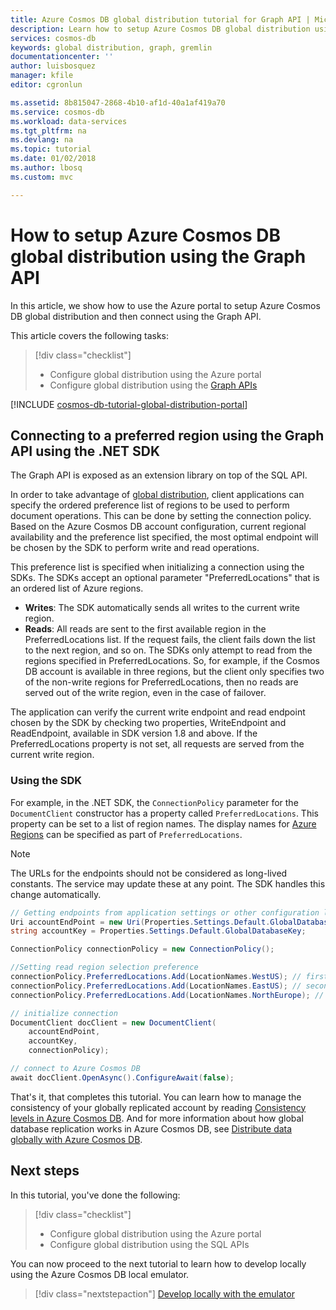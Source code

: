```yaml
---
title: Azure Cosmos DB global distribution tutorial for Graph API | Microsoft Docs
description: Learn how to setup Azure Cosmos DB global distribution using the Graph API.
services: cosmos-db
keywords: global distribution, graph, gremlin
documentationcenter: ''
author: luisbosquez
manager: kfile
editor: cgronlun

ms.assetid: 8b815047-2868-4b10-af1d-40a1af419a70
ms.service: cosmos-db
ms.workload: data-services
ms.tgt_pltfrm: na
ms.devlang: na
ms.topic: tutorial
ms.date: 01/02/2018
ms.author: lbosq
ms.custom: mvc

---
```

# How to setup Azure Cosmos DB global distribution using the Graph API

In this article, we show how to use the Azure portal to setup Azure Cosmos DB global distribution and then connect using the Graph API.

This article covers the following tasks: 

> [!div class="checklist"]
> * Configure global distribution using the Azure portal
> * Configure global distribution using the [Graph APIs](graph-introduction.md)

[!INCLUDE [cosmos-db-tutorial-global-distribution-portal](../../includes/cosmos-db-tutorial-global-distribution-portal.md)]


## Connecting to a preferred region using the Graph API using the .NET SDK

The Graph API is exposed as an extension library on top of the SQL API.

In order to take advantage of [global distribution](distribute-data-globally.md), client applications can specify the ordered preference list of regions to be used to perform document operations. This can be done by setting the connection policy. Based on the Azure Cosmos DB account configuration, current regional availability and the preference list specified, the most optimal endpoint will be chosen by the SDK to perform write and read operations.

This preference list is specified when initializing a connection using the SDKs. The SDKs accept an optional parameter "PreferredLocations" that is an ordered list of Azure regions.

* **Writes**: The SDK automatically sends all writes to the current write region.
* **Reads**: All reads are sent to the first available region in the PreferredLocations list. If the request fails, the client fails down the list to the next region, and so on. The SDKs only attempt to read from the regions specified in PreferredLocations. So, for example, if the Cosmos DB account is available in three regions, but the client only specifies two of the non-write regions for PreferredLocations, then no reads are served out of the write region, even in the case of failover.

The application can verify the current write endpoint and read endpoint chosen by the SDK by checking two properties, WriteEndpoint and ReadEndpoint, available in SDK version 1.8 and above. If the PreferredLocations property is not set, all requests are served from the current write region.

### Using the SDK

For example, in the .NET SDK, the `ConnectionPolicy` parameter for the `DocumentClient` constructor has a property called `PreferredLocations`. This property can be set to a list of region names. The display names for [Azure Regions][regions] can be specified as part of `PreferredLocations`.

> [!NOTE]
> The URLs for the endpoints should not be considered as long-lived constants. The service may update these at any point. The SDK handles this change automatically.
>
>

```cs
// Getting endpoints from application settings or other configuration location
Uri accountEndPoint = new Uri(Properties.Settings.Default.GlobalDatabaseUri);
string accountKey = Properties.Settings.Default.GlobalDatabaseKey;

ConnectionPolicy connectionPolicy = new ConnectionPolicy();

//Setting read region selection preference
connectionPolicy.PreferredLocations.Add(LocationNames.WestUS); // first preference
connectionPolicy.PreferredLocations.Add(LocationNames.EastUS); // second preference
connectionPolicy.PreferredLocations.Add(LocationNames.NorthEurope); // third preference

// initialize connection
DocumentClient docClient = new DocumentClient(
    accountEndPoint,
    accountKey,
    connectionPolicy);

// connect to Azure Cosmos DB
await docClient.OpenAsync().ConfigureAwait(false);
```

That's it, that completes this tutorial. You can learn how to manage the consistency of your globally replicated account by reading [Consistency levels in Azure Cosmos DB](consistency-levels.md). And for more information about how global database replication works in Azure Cosmos DB, see [Distribute data globally with Azure Cosmos DB](distribute-data-globally.md).

## Next steps

In this tutorial, you've done the following:

> [!div class="checklist"]
> * Configure global distribution using the Azure portal
> * Configure global distribution using the SQL APIs

You can now proceed to the next tutorial to learn how to develop locally using the Azure Cosmos DB local emulator.

> [!div class="nextstepaction"]
> [Develop locally with the emulator](local-emulator.md)

[regions]: https://azure.microsoft.com/regions/

